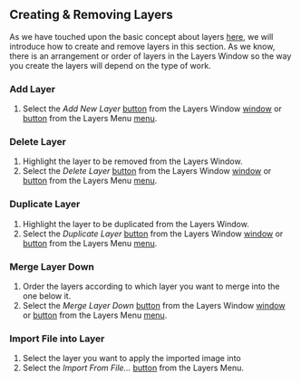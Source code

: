 ## __Creating & Removing Layers__ ##

As we have touched upon the basic concept about layers [here](concept.md), we will introduce how to create and remove layers in this section. As we know, there is an arrangement or order of layers in the Layers Window so the way you create the layers will depend on the type of work.

### __Add Layer__ ###

1. Select the *Add New Layer* [button](img/layer/addwin.png) from the Layers Window [window](img/layer/window.png) or [button](img/layer/addmenu.png) from the Layers Menu [menu](img/layer/menu.png).

### __Delete Layer__ ###

1. Highlight the layer to be removed from the Layers Window.
2. Select the *Delete Layer* [button](img/layer/delwin.png) from the Layers Window [window](img/layer/window.png) or [button](img/layer/delmenu.png) from the Layers Menu [menu](img/layer/menu.png).

### __Duplicate Layer__ ###

1. Highlight the layer to be duplicated from the Layers Window.
2. Select the *Duplicate Layer* [button](img/layer/dupwin.png) from the Layers Window [window](img/layer/window.png) or [button](img/layer/dupmenu.png) from the Layers Menu [menu](img/layer/menu.png).

### __Merge Layer Down__ ###

1. Order the layers according to which layer you want to merge into the one below it.
2. Select the *Merge Layer Down* [button](img/layer/merwin.png) from the Layers Window [window](img/layer/window.png) or [button](img/layer/mermenu.png) from the Layers Menu [menu](img/layer/menu.png).

### __Import File into Layer__ ###

1. Select the layer you want to apply the imported image into
2. Select the *Import From File...* [button](img/layer/addmenu.png) from the Layers Menu.
